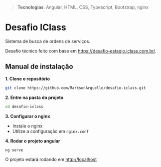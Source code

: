 > **Tecnologias**: Angular, HTML, CSS, Typescript, Bootstrap, nginx

# Desafio IClass

Sistema de busca de ordens de serviços.

Desafio técnico feito com base em https://desafio-estagio.iclass.com.br/.

## Manual de instalação

**1. Clone o repositório**

```bash
git clone https://github.com/MarksonArguello/desafio-iclass.git
```

**2. Entre na pasta do projeto**

```bash
cd desafio-iclass
```

**3. Configurar o nginx**

- Instale o nginx
- Utilize a configuração em `nginx.conf`

**4. Rodar o projeto angular**

```bash
ng serve
```

O projeto estará rodando em <http://localhost>
